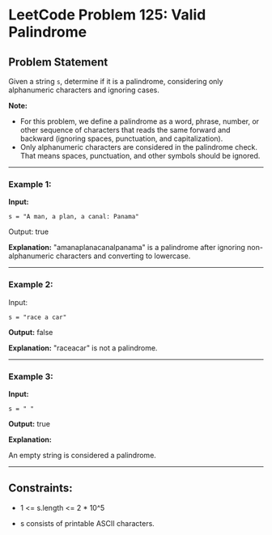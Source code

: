 # LeetCode Problem 125: Valid Palindrome

## Problem Statement

Given a string `s`, determine if it is a palindrome, considering only alphanumeric characters and ignoring cases.

**Note:**

- For this problem, we define a palindrome as a word, phrase, number, or other sequence of characters that reads the same forward and backward (ignoring spaces, punctuation, and capitalization).
- Only alphanumeric characters are considered in the palindrome check. That means spaces, punctuation, and other symbols should be ignored.

---

### Example 1:

**Input:**

```plaintext
s = "A man, a plan, a canal: Panama"
```
Output:
true

**Explanation:**
"amanaplanacanalpanama" is a palindrome after ignoring non-alphanumeric characters and converting to lowercase.

---

### Example 2:

Input:
```plaintext
s = "race a car"
```

**Output:**
false


**Explanation:**
"raceacar" is not a palindrome.

---

### Example 3:

**Input:**
```plaintext
s = " "
```

**Output:**
true


**Explanation:**

An empty string is considered a palindrome.

---

## Constraints:

- 1 <= s.length <= 2 * 10^5

- s consists of printable ASCII characters.
